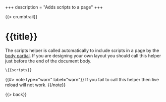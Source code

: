 +++
description = "Adds scripts to a page"
+++

{{> crumbtrail}}

# {{title}}

The scripts helper is called automatically to include scripts in a page by the [body partial][]. If you are designing your own layout you should call this helper just before the end of the document body.

```handlebars
\{{scripts}}
```

{{#> note type="warn" label="warn"}}
If you fail to call this helper then live reload will not work.
{{/note}}

{{> back}}

[body partial]: https://github.com/uwe-app/plugins/blob/master/std/core/partials/body.hbs
